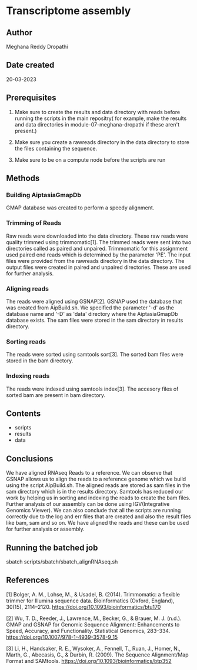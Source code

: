 # Transcriptome assembly

## Author

Meghana Reddy Dropathi

## Date created 

20-03-2023

## Prerequisites 

1. Make sure to create the results and data directory with reads before running the scripts in the main repositry( for example, make the results and data directories in module-07-meghana-dropathi if these aren't present.)

2. Make sure you create a rawreads directory in the data directory to store the files containing the sequence.

3. Make sure to be on a compute node before the scripts are run

## Methods

### Building AiptasiaGmapDb 

GMAP database was created to perform a speedy alignment.

### Trimming of Reads

Raw reads were downloaded into the data directory. These raw reads were quality trimmed using trimmomatic[1]. The trimmed reads were sent into two directories called as paired and unpaired. Trimmomatic for this assignment used paired end reads which is determined by the parameter 'PE'. The input files were provided from the rawreads directory in the data directory. The output files were created in paired and unpaired directories. These are used for further analysis.

### Aligning reads

The reads were aligned using GSNAP[2]. GSNAP used the database that was created from AipBuild.sh. We specified the parameter '-d' as the database name and '-D' as 'data' directory where the AiptasiaGmapDb database exists. The sam files were stored in the sam directory in results directory.

### Sorting reads

The reads were sorted using samtools sort[3]. The sorted bam files were stored in the bam directory.

### Indexing reads

The reads were indexed using samtools index[3]. The accesory files of sorted bam are present in bam directory.

## Contents

- scripts
- results
- data

## Conclusions

We have aligned RNAseq Reads to a reference. We can observe that GSNAP allows us to align the reads to a reference genome which we build using the script AipBuild.sh. The aligned reads are stored as sam files in the sam directory which is in the results directory. Samtools has reduced our work by helping us in sorting and indexing the reads to create the bam files. Further analysis of our assembly can be done using IGV(Integrative Genomics Viewer). We can also conclude that all the scripts are running correctly due to the log and err files that are created and also the result files like bam, sam and so on. We have aligned the reads and these can be used for further analysis or assembly.

## Running the batched job

sbatch scripts/sbatch/sbatch_alignRNAseq.sh

## References

[1] Bolger, A. M., Lohse, M., & Usadel, B. (2014). Trimmomatic: a flexible trimmer for Illumina sequence data. Bioinformatics (Oxford, England), 30(15), 2114–2120. https://doi.org/10.1093/bioinformatics/btu170

[2] Wu, T. D., Reeder, J., Lawrence, M., Becker, G., & Brauer, M. J. (n.d.). GMAP and GSNAP for Genomic Sequence Alignment: Enhancements to Speed, Accuracy, and Functionality. Statistical Genomics, 283–334. https://doi.org/10.1007/978-1-4939-3578-9_15

[3] Li, H., Handsaker, R. E., Wysoker, A., Fennell, T., Ruan, J., Homer, N., Marth, G., Abecasis, G., & Durbin, R. (2009). The Sequence Alignment/Map Format and SAMtools. https://doi.org/10.1093/bioinformatics/btp352
